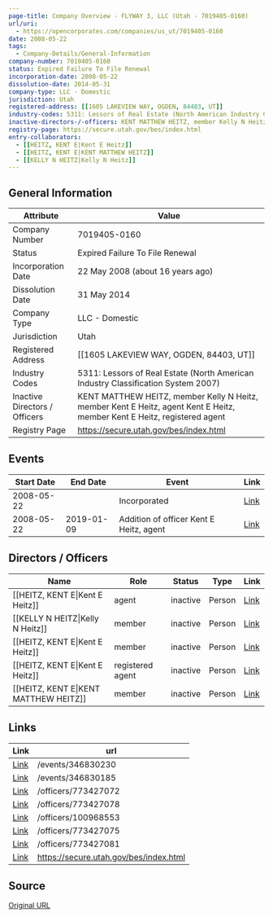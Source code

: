 ```yaml
---
page-title: Company Overview - FLYWAY 3, LLC (Utah - 7019405-0160)
url/uri:
  - https://opencorporates.com/companies/us_ut/7019405-0160
date: 2008-05-22
tags:
  - Company-Details/General-Information
company-number: 7019405-0160
status: Expired Failure To File Renewal
incorporation-date: 2008-05-22
dissolution-date: 2014-05-31
company-type: LLC - Domestic
jurisdiction: Utah
registered-address: [[1605 LAKEVIEW WAY, OGDEN, 84403, UT]]
industry-codes: 5311: Lessors of Real Estate (North American Industry Classification System 2007)
inactive-directors-/-officers: KENT MATTHEW HEITZ, member Kelly N Heitz, member Kent E Heitz, agent Kent E Heitz, member Kent E Heitz, registered agent
registry-page: https://secure.utah.gov/bes/index.html
entry-collaborators:
  - [[HEITZ, KENT E|Kent E Heitz]]
  - [[HEITZ, KENT E|KENT MATTHEW HEITZ]]
  - [[KELLY N HEITZ|Kelly N Heitz]]
---
```


## General Information
| Attribute          | Value                                       |
|--------------------|---------------------------------------------|
| Company Number     | 7019405-0160                                |
| Status             | Expired Failure To File Renewal             |
| Incorporation Date | 22 May 2008 (about 16 years ago)            |
| Dissolution Date   | 31 May 2014                                 |
| Company Type       | LLC - Domestic                              |
| Jurisdiction       | Utah                                        |
| Registered Address | [[1605 LAKEVIEW WAY, OGDEN, 84403, UT]]     |
| Industry Codes     | 5311: Lessors of Real Estate (North American Industry Classification System 2007) |
| Inactive Directors / Officers | KENT MATTHEW HEITZ, member Kelly N Heitz, member Kent E Heitz, agent Kent E Heitz, member Kent E Heitz, registered agent |
| Registry Page      | https://secure.utah.gov/bes/index.html      |

## Events

| Start Date | End Date   | Event                                                   | Link |
|------------|------------|-------------------------------------------------------|------|
| 2008-05-22 |            | Incorporated                                            | [Link](https://opencorporates.com/events/346830230) |
| 2008-05-22 | 2019-01-09 | Addition of officer Kent E Heitz, agent                 | [Link](https://opencorporates.com/events/346830185) |

## Directors / Officers
| Name                 | Role            | Status     | Type        | Link |
|----------------------|-----------------|------------|-------------|------|
| [[HEITZ, KENT E\|Kent E Heitz]] | agent           | inactive   | Person      | [Link](https://opencorporates.com/officers/100968553) |
| [[KELLY N HEITZ\|Kelly N Heitz]] | member          | inactive   | Person      | [Link](https://opencorporates.com/officers/773427072) |
| [[HEITZ, KENT E\|Kent E Heitz]] | member          | inactive   | Person      | [Link](https://opencorporates.com/officers/773427075) |
| [[HEITZ, KENT E\|Kent E Heitz]] | registered agent | inactive   | Person      | [Link](https://opencorporates.com/officers/773427078) |
| [[HEITZ, KENT E\|KENT MATTHEW HEITZ]] | member          | inactive   | Person      | [Link](https://opencorporates.com/officers/773427081) |

## Links
| Link   | url                            
|--------|--------------------------------|
| [Link](/events/346830230) |/events/346830230             |
| [Link](/events/346830185) |/events/346830185             |
| [Link](/officers/773427072) |/officers/773427072           |
| [Link](/officers/773427078) |/officers/773427078           |
| [Link](/officers/100968553) |/officers/100968553           |
| [Link](/officers/773427075) |/officers/773427075           |
| [Link](/officers/773427081) |/officers/773427081           |
| [Link](https://secure.utah.gov/bes/index.html) |https://secure.utah.gov/bes/index.html|

## Source
[Original URL](https://opencorporates.com/companies/us_ut/7019405-0160)
